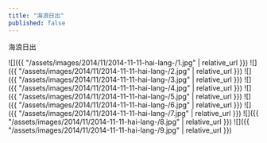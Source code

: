 ```yaml
---
title: "海浪日出"
published: false
---
```

海浪日出



![]({{ "/assets/images/2014/11/2014-11-11-hai-lang-/1.jpg" | relative_url }})
![]({{ "/assets/images/2014/11/2014-11-11-hai-lang-/2.jpg" | relative_url }})
![]({{ "/assets/images/2014/11/2014-11-11-hai-lang-/3.jpg" | relative_url }})
![]({{ "/assets/images/2014/11/2014-11-11-hai-lang-/4.jpg" | relative_url }})
![]({{ "/assets/images/2014/11/2014-11-11-hai-lang-/5.jpg" | relative_url }})
![]({{ "/assets/images/2014/11/2014-11-11-hai-lang-/6.jpg" | relative_url }})
![]({{ "/assets/images/2014/11/2014-11-11-hai-lang-/7.jpg" | relative_url }})
![]({{ "/assets/images/2014/11/2014-11-11-hai-lang-/8.jpg" | relative_url }})
![]({{ "/assets/images/2014/11/2014-11-11-hai-lang-/9.jpg" | relative_url }})
